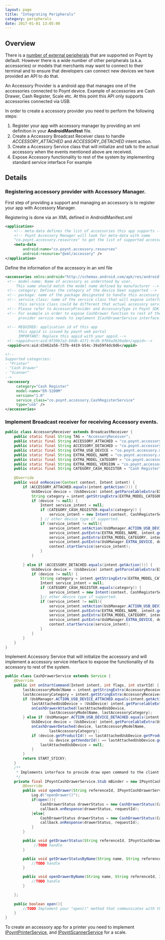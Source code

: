 ```yaml
---
layout: page
title: "Integrating Peripherals"
category: peripherals
date: 2017-01-01 13:05:00
---
```


## Overview
There is a [number of external peripherals](https://poynt.zendesk.com/hc/en-us/articles/115005423568-Supported-Peripherals) that are supported on Poynt by default. However there is a wide number of other peripherals (a.k.a. accessories) or models that merchants may want to connect to their terminal and to ensure that developers can connect new devices we have provided an API to do that. 

An Accessory Provider is a android app that manages one of the accessories connected to Poynt device. Example of accessories are Cash Drawer, Cash Register, Scale etc. At this point this API only supports accessories connected via USB. 

In order to create a accessory provider you need to perform the following steps:

1. Register your app with accessory manager by providing an xml definition in your **AndroidManifest** file.
2. Create a Accessory Broadcast Receiver class to handle *ACCESSORY\_ATTACHED* and *ACCESSORY\_DETACHED* intent action.
3. Create a Accessory Service class that will initialize and talk to the actual accessory when the events mentioned above are received.
4. Expose Accessory functionality to rest of the system by implementing standard service interface For example 

## Details

### Registering accessory provider with Accessory Manager.

First step of providing a support and managing an accessory is to register your app with Accessory Manager. 

Registering is done via an XML defined in AndroidManifest.xml

```xml
<application>
    <!-- meta-data defines the list of accessories this app supports -->
    <!-- Poynt Accessory Manager will look for meta-data with name
    "co.poynt.accessory.resources" to get the list of supported accessories by this app.-->
    <meta-data
        android:name="co.poynt.accessory.resources"
        android:resource="@xml/accessory" />
</application>
```

Define the information of the accessory in an xml file 

```xml
<accessories xmlns:android="http://schemas.android.com/apk/res/android">
 <!-- model-name: Name of accessory as understood by user.
     This name should match the model name defined by manufacturer -->
 <!-- category: Defines the category of the device been supported -->
 <!-- package: name of the package designated to handle this accessory -->
 <!-- service_class: name of the service class that will expose interface for this accessory
      this service class could be different that actual accessory service.-->
 <!-- Please refer to AccessoryProvider and AccessoryType in Poynt SDK -->
 <!-- For example in order to expose CashDrawer function to rest of the system accessory
      provider service needs to implement ICashDrawerService interface. -->
 
 <!-- REQUIRED: application id of this app
      this appid is issued by poynt web portal
      IMPORTANT: Replace this appid with your appid.-->
 <!--<appid>urn:aid:0f39b7a3-b9db-41f1-9cdb-9f04a3620ade</appid>-->
 <appid>urn:aid:d3462a56-737b-4419-b54c-39a59f4dc8d6</appid>

<!-- 
Supported categories:
- "Printer"
- "Cash Drawer"
- "Scanner"
--> 
 <accessory
     category="Cash Register"
     model-name="ER-5200M"
     version="1.0"
     service_class="co.poynt.accessory.CashRegisterService"
     type="usb" />
</accessories>
```

### Implement Broadcast receiver for receiving Accessory events.


```java
public class AccessoryReceiver extends BroadcastReceiver {
    public static final String TAG = "AccessoryReceiver";
    public static final String ACCESSORY_ATTACHED = "co.poynt.accessory.manager.action.ACCESSORY_ATTACHED";
    public static final String ACCESSORY_DETACHED = "co.poynt.accessory.manager.action.ACCESSORY_DETACHED";
    public static final String EXTRA_USB_DEVICE = "co.poynt.accessory.manager.extra.USB_DEVICE";
    public static final String EXTRA_MODEL_NAME = "co.poynt.accessory.manager.extra.MODEL_NAME";
    public static final String EXTRA_MODEL_CATEGORY = "co.poynt.accessory.manager.extra.MODEL_CATEGORY";
    public static final String EXTRA_MODEL_VERSION = "co.poynt.accessory.manager.extra.MODEL_VERSION";
    public static final String CATEGORY_CASH_REGISTER = "Cash Register";
 
    @Override
    public void onReceive(Context context, Intent intent) {
        if (ACCESSORY_ATTACHED.equals(intent.getAction())) {
            UsbDevice device = (UsbDevice) intent.getParcelableExtra(EXTRA_USB_DEVICE);
            String category = intent.getStringExtra(EXTRA_MODEL_CATEGORY);
            if (device != null) {
                Intent service_intent = null;
                if (CATEGORY_CASH_REGISTER.equals(category)) {
                    service_intent = new Intent(context, CashRegisterService.class);
                } // other device type if supported.
                if (service_intent != null){
                    service_intent.setAction(UsbManager.ACTION_USB_DEVICE_ATTACHED);
                    service_intent.putExtra(EXTRA_MODEL_NAME, intent.getStringExtra(EXTRA_MODEL_NAME));
                    service_intent.putExtra(EXTRA_MODEL_CATEGORY, intent.getStringExtra(EXTRA_MODEL_CATEGORY));
                    service_intent.putExtra(UsbManager.EXTRA_DEVICE, device);
                    context.startService(service_intent);
                }
            }
 
        } else if (ACCESSORY_DETACHED.equals(intent.getAction())) {
            UsbDevice device = (UsbDevice) intent.getParcelableExtra(EXTRA_USB_DEVICE);
            if (device != null) {
                String category = intent.getStringExtra(EXTRA_MODEL_CATEGORY);
                Intent service_intent = null;
                if (CATEGORY_CASH_REGISTER.equals(category)) {
                    service_intent = new Intent(context, CashRegisterService.class);
                }// other device type if supported.
                if (service_intent != null){
                    service_intent.setAction(UsbManager.ACTION_USB_DEVICE_DETACHED);
                    service_intent.putExtra(EXTRA_MODEL_NAME, intent.getStringExtra(EXTRA_MODEL_NAME));
                    service_intent.putExtra(EXTRA_MODEL_CATEGORY, intent.getStringExtra(EXTRA_MODEL_CATEGORY));
                    service_intent.putExtra(UsbManager.EXTRA_DEVICE, device);
                    context.startService(service_intent);
                }
            }
        }
    }
}
```

Implement Accessory Service that will initialize the accessory and will implement a accessory service interface to expose the functionality of its accessory to rest of the system.

```java
public class CashDrawerService extends Service {
    @Override
    public int onStartCommand(Intent intent, int flags, int startId) {
        lastAccessoryModelName = intent.getStringExtra(AccessoryReceiver.EXTRA_MODEL_NAME);
        lastAccessoryCategory = intent.getStringExtra(AccessoryReceiver.EXTRA_MODEL_CATEGORY);
        if (UsbManager.ACTION_USB_DEVICE_ATTACHED.equals(intent.getAction())) {
            lastAttachedUsbDevice = (UsbDevice) intent.getParcelableExtra(UsbManager.EXTRA_DEVICE);
            onCashDrawerAttached(lastAttachedUsbDevice,
                    lastAccessoryModelName, lastAccessoryCategory);
        } else if (UsbManager.ACTION_USB_DEVICE_DETACHED.equals(intent.getAction())) {
            UsbDevice device = (UsbDevice) intent.getParcelableExtra(UsbManager.EXTRA_DEVICE);
            onCashDrawerDetached(device, lastAccessoryModelName,
                    lastAccessoryCategory);
            if (device.getProductId() == lastAttachedUsbDevice.getProductId()
                    && device.getVendorId() == lastAttachedUsbDevice.getVendorId()) {
                lastAttachedUsbDevice = null;
            }
        } 
        return START_STICKY;
    }
    /**
     * Implements interface to provide draw open command to the client via service api.
     */
    private final IPoyntCashDrawerService.Stub mBinder = new IPoyntCashDrawerService.Stub() {
        @Override
        public void openDrawer(String referenceId, IPoyntCashDrawerServiceListener callback) throws RemoteException {
            Log.d("openDrawer()");
            if(open()){
                CashDrawerStatus drawerStatus = new CashDrawerStatus(CashDrawerStatus.Code.OPENED, "Cash Drawer opened");
                callback.onResponse(drawerStatus, requestId);
            }else{
                CashDrawerStatus drawerStatus = new CashDrawerStatus(CashDrawerStatus.Code.ERROR, "Failed to open cash drawer");
                callback.onResponse(drawerStatus, requestId);
            }
        }

        public void getDrawerStatus(String referenceId, IPoyntCashDrawerServiceListener callback) throws RemoteException{
             //TODO handle
        }

        public void getDrawerStatusByName(String name, String referenceId, IPoyntCashDrawerServiceListener callback) throws RemoteException{
            //TODO handle
        }

        public void openDrawerByName(String name, String referenceId, IPoyntCashDrawerServiceListener callback) throws RemoteException{
            //TODO handle
        }

    };
  
    public boolean open(){
        //TODO Implement your "open()" method that communicates with the cash drawer
    }
}
```

To create an accessory app for a printer you need to implement [IPoyntPrinterService](https://poynt.github.io/developer/javadoc/co/poynt/os/services/v1/IPoyntPrinterService.html), and [IPoyntScannerService](https://poynt.github.io/developer/javadoc/co/poynt/os/services/v1/IPoyntScannerService.html) for a scale.

<!-- feedback widget -->
<SCRIPT type="text/javascript">window.doorbellOptions = { appKey: 'eDRWq9iHMZLMyue0tGGchA7bvMGCFBeaHm8XBDUSkdBFcv0cYCi9eDTRBEIekznx' };(function(w, d, t) { var hasLoaded = false; function l() { if (hasLoaded) { return; } hasLoaded = true; window.doorbellOptions.windowLoaded = true; var g = d.createElement(t);g.id = 'doorbellScript';g.type = 'text/javascript';g.async = true;g.src = 'https://embed.doorbell.io/button/6657?t='+(new Date().getTime());(d.getElementsByTagName('head')[0]||d.getElementsByTagName('body')[0]).appendChild(g); } if (w.attachEvent) { w.attachEvent('onload', l); } else if (w.addEventListener) { w.addEventListener('load', l, false); } else { l(); } if (d.readyState == 'complete') { l(); } }(window, document, 'SCRIPT')); </SCRIPT>

